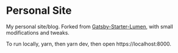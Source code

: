 # Personal Site

My personal site/blog. Forked from [Gatsby-Starter-Lumen](https://github.com/alxshelepenok/gatsby-starter-lumen), with small modifications and tweaks.

To run locally, yarn, then yarn dev, then open https://localhost:8000.

